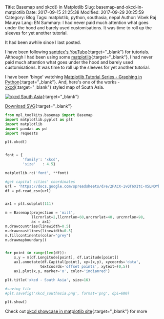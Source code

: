 Title: Basemap and xkcd() in Matplotlib
Slug: basemap-and-xkcd-in-matplotlib
Date: 2017-09-15 21:25:38
Modified: 2017-09-29 20:25:59
Category: Blog
Tags: matplotlib, python, southasia, nepal
Author: Vibek Raj Maurya
Lang: EN
Summary: I had never paid much attention what goes under the hood and barely used customisations. It was time to roll up the sleeves for yet another tutorial. 

It had been awhile since I last posted.

I have been following [santdex's YouTube](https://www.youtube.com/user/sentdex){:target="_blank"} for tutorials. Although I had been using some [matplotlib](https://matplotlib.org){:target="_blank"}, I had never paid much attention what goes under the hood and barely used customisations. It was time to roll up the sleeves for yet another tutorial. 

I have been 'binge' watching [Matplotlib Tutorial Series - Graphing in Python](https://www.youtube.com/playlist?list=PLQVvvaa0QuDfefDfXb9Yf0la1fPDKluPF){:target="_blank"}. And, here's one of the works - [xkcd](https://xkcd.com){:target="_blank"} styled map of South Asia. 

[![xkcd South Asia](https://res.cloudinary.com/rvibek-com-np/image/upload/v1505491453/xkcd_southasia_xkcd_ag53g2.png)](http://res.cloudinary.com/rvibek-com-np/image/upload/v1505491453/xkcd_southasia_xkcd_ag53g2.png){:target="_blank"}

[Download SVG](https://res.cloudinary.com/rvibek-com-np/image/upload/v1505491459/xkcd_southasia_xkcd_fbryap.svg){:target="_blank"}



```python
from mpl_toolkits.basemap import Basemap
import matplotlib.pyplot as plt
import matplotlib
import pandas as pd
import requests

plt.xkcd()


font = {
		'family': 'xkcd',
		'size'   : 4.5}

matplotlib.rc('font', **font)

#get capital cities' coordinates
url = 'https://docs.google.com/spreadsheets/d/e/2PACX-1vQT6XItC-X5LNOYb2Nh7kPk5ANxHkoFLX8wRXBD0ywD8zNDRCdTKCt0V6bw9A3Y4XLCpgs-NDNUr-Qm/pub?gid=1498534080&single=true&output=csv'
df = pd.read_csv(url)


ax1 = plt.subplot(111)

m = Basemap(projection = 'mill', 
			llcrnrlat=2,llcrnrlon=60,urcrnrlat=40, urcrnrlon=98,
			ax = ax1)
m.drawcountries(linewidth=0.5)
m.drawcoastlines(linewidth=0.5)
m.fillcontinents(color="grey")
m.drawmapboundary()


for point in range(len(df)):
	x,y = m(df.Longitude[point], df.Latitude[point])
	ax1.annotate(df.Capital[point], xy=(x,y), xycoords='data',
				textcoords='offset points', xytext=(0,5))
	ax1.plot(x,y, marker='o', color='indianred')

plt.title('xkcd - South Asia', size=16)

#saving file
#plt.savefig('xkcd_southasia.png', format='png', dpi=600)

plt.show()

```

Check out [xkcd showcase in matplotlib site](https://matplotlib.org/xkcd/examples/showcase/xkcd.html"){:target="_blank"} for more
